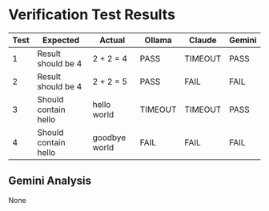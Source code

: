 # Verification Test Results

| Test | Expected | Actual | Ollama | Claude | Gemini |
|------|----------|--------|--------|--------|--------|
| 1 | Result should be 4 | 2 + 2 = 4 | PASS | TIMEOUT | PASS |
| 2 | Result should be 4 | 2 + 2 = 5 | PASS | FAIL | FAIL |
| 3 | Should contain hello | hello world | TIMEOUT | TIMEOUT | PASS |
| 4 | Should contain hello | goodbye world | FAIL | FAIL | FAIL |


## Gemini Analysis

None
